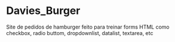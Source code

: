 # Davies_Burger
Site de pedidos de hamburger feito para treinar forms HTML como checkbox, radio buttom, dropdownlist, datalist, textarea, etc
